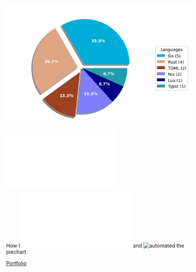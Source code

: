 ![Weekly Commit Distribution Per Language](./commit_distribution.png?beep-boop-25)

![Resume / CV](./cv-master.pdf)

How I ![created](./analyze_contributions.py) and ![automated](./.github/workflows/weekly_contributions.yml) the piechart

[Portfolio](https://yus.rs)
